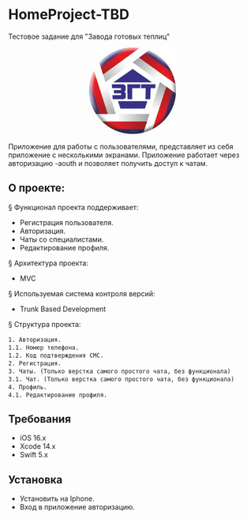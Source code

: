# HomeProject-TBD

Тестовое задание для "Завода готовых теплиц"

<p align="center">
<img src="HomeProject-TBD/Image/3690476.jpeg" width="35%" alt="Logo" />
<br />

Приложение для работы c пользователями, представляет из себя приложение с несколькими экранами. Приложение работает через авторизацию -aouth и позволяет получить доступ к чатам.

## О проекте:

 § Функционал проекта поддерживает:

 * Регистрация пользователя.
 * Авторизация.
 * Чаты со специалистами.
 * Редактирование профиля.

 § Архитектура проекта: 

 * MVC 
 
 § Используемая система контроля версий: 

 * Trunk Based Development

 § Структура проекта:

    1. Авторизация.
    1.1. Номер телефона.
    1.2. Код подтверждения СМС.
    2. Регистрация.
    3. Чаты. (Только верстка самого простого чата, без функционала) 
    3.1. Чат. (Только верстка самого простого чата, без функционала)
    4. Профиль.
    4.1. Редактирование профиля.

              
## Требования

* iOS 16.x
* Xcode 14.x
* Swift 5.x
              
## Установка

* Установить на Iphone.
* Вход в приложение авторизацию.
